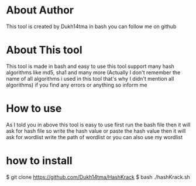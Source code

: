 # About Author 
This tool is created by Dukh14tma in bash
you can follow me on github

# About This tool
This tool is made in bash and easy to use
this tool support many hash algorithms like md5, sha1 and many more (Actually I don't remember the name of all algorithms i used in this tool that's why I didn't mention all algorithms) if you find any errors or anything so inform me

# How to use
As I told you in above this tool is easy to use
first run the bash file
then it will ask for hash file so write the hash value or paste the hash value
then it will ask for wordlist write the path of wordlist or you can also use my wordlist

# how to install
$ git clone https://github.com/Dukh14tma/HashKrack
$ bash ./hashKrack.sh

